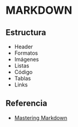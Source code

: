# MARKDOWN

## Estructura
* Header
* Formatos
* Imágenes
* Listas
* Código
* Tablas
* Links

## Referencia
* [Mastering Markdown](https://guides.github.com/features/mastering-markdown/)

